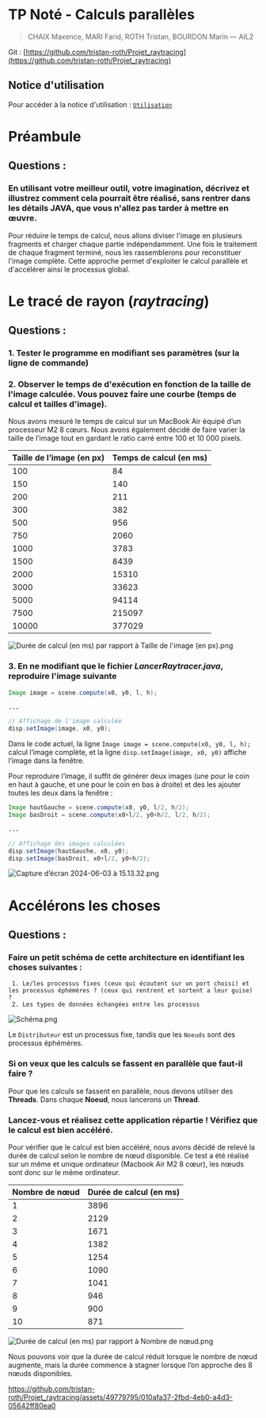 # TP Noté - Calculs parallèles

> CHAIX Maxence, MARI Farid, ROTH Tristan, BOURDON Marin — AIL2
> 

Git : [https://github.com/tristan-roth/Projet_raytracing](https://github.com/tristan-roth/Projet_raytracing)

## Notice d'utilisation

Pour accéder à la notice d'utilisation : [`Utilisation`](Utilisation.md)

# **Préambule**

## Questions :

### En utilisant votre meilleur outil, votre imagination, décrivez et illustrez comment cela pourrait être réalisé, sans rentrer dans les détails JAVA, que vous n'allez pas tarder à mettre en œuvre.

Pour réduire le temps de calcul, nous allons diviser l'image en plusieurs fragments et charger chaque partie indépendamment. Une fois le traitement de chaque fragment terminé, nous les rassemblerons pour reconstituer l'image complète. Cette approche permet d'exploiter le calcul parallèle et d'accélérer ainsi le processus global.

# **Le tracé de rayon (*raytracing*)**

## Questions :

### 1. Tester le programme en modifiant ses paramètres (sur la ligne de commande)

### 2. Observer le temps de d'exécution en fonction de la taille de l'image calculée. Vous pouvez faire une courbe (temps de calcul et tailles d'image).

Nous avons mesuré le temps de calcul sur un MacBook Air équipé d’un processeur M2 8 cœurs. Nous avons également décidé de faire varier la taille de l’image tout en gardant le ratio carré entre 100 et 10 000 pixels.

| Taille de l’image (en px) | Temps de calcul (en ms) |
| --- | --- |
| 100 | 84 |
| 150 | 140 |
| 200 | 211 |
| 300 | 382 |
| 500 | 956 |
| 750 | 2060 |
| 1000 | 3783 |
| 1500 | 8439 |
| 2000 | 15310 |
| 3000 | 33623 |
| 5000 | 94114 |
| 7500 | 215097 |
| 10000 | 377029 |

![Durée de calcul (en ms) par rapport à Taille de l'image (en px).png](images/Durée%20de%20calcul%20(en%20ms)%20par%20rapport%20à%20Taille%20de%20l'image%20(en%20px).png)

### 3. En ne modifiant **que** le fichier *LancerRaytracer.java*, reproduire l'image suivante

```java
Image image = scene.compute(x0, y0, l, h);

...

// Affichage de l'image calculée
disp.setImage(image, x0, y0);
```

Dans le code actuel, la ligne `Image image = scene.compute(x0, y0, l, h);` calcul l’image complète, et la ligne `disp.setImage(image, x0, y0)` affiche l’image dans la fenêtre.

Pour reproduire l’image, il suffit de générer deux images (une pour le coin en haut à gauche, et une pour le coin en bas à droite) et des les ajouter toutes les deux dans la fenêtre :

```java
Image hautGauche = scene.compute(x0, y0, l/2, h/2);
Image basDroit = scene.compute(x0+l/2, y0+h/2, l/2, h/2);

...

// Affichage des images calculées
disp.setImage(hautGauche, x0, y0);
disp.setImage(basDroit, x0+l/2, y0+h/2);
```

![Capture d’écran 2024-06-03 à 15.13.32.png](images/Capture%20d’écran%202024-06-03%20à%2015.13.32.png)

# **Accélérons les choses**

## Questions :

### Faire un petit schéma de cette architecture en identifiant les choses suivantes :
     1. Le/les processus fixes (ceux qui écoutent sur un port choisi) et les processus éphémères ? (ceux qui rentrent et sortent a leur guise) ?
     2. Les types de données échangées entre les processus

![Schéma.png](images/Schéma.png)

Le `Distributeur` est un processus fixe, tandis que les `Noeuds` sont des processus éphémères.

### Si on veux que les calculs se fassent en parallèle que faut-il faire ?

Pour que les calculs se fassent en parallèle, nous devons utiliser des **Threads**. Dans chaque **Noeud**, nous lancerons un **Thread**.

### Lancez-vous et réalisez cette application répartie ! Vérifiez que le calcul est bien accéléré.

Pour vérifier que le calcul est bien accéléré, nous avons décidé de relevé la durée de calcul selon le nombre de nœud disponible. Ce test a été réalisé sur un même et unique ordinateur (Macbook Air M2 8 cœur), les nœuds sont donc sur le même ordinateur.

| Nombre de nœud | Durée de calcul (en ms) |
| --- | --- |
| 1 | 3896 |
| 2 | 2129 |
| 3 | 1671 |
| 4 | 1382 |
| 5 | 1254 |
| 6 | 1090 |
| 7 | 1041 |
| 8 | 946 |
| 9 | 900 |
| 10 | 871 |

![Durée de calcul (en ms) par rapport à Nombre de nœud.png](images/Durée%20de%20calcul%20(en%20ms)%20par%20rapport%20à%20Nombre%20de%20nœud.png)

Nous pouvons voir que la durée de calcul réduit lorsque le nombre de nœud augmente, mais la durée commence à stagner lorsque l’on approche des 8 nœuds disponibles.

https://github.com/tristan-roth/Projet_raytracing/assets/49779795/010afa37-2fbd-4eb0-a4d3-05642ff80ea0
